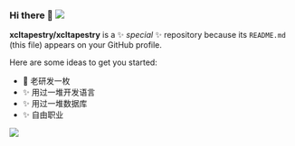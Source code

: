 ### Hi there 👋 [![ ](https://cfrating.ihcr.top/?user=xcltapestry&style=flat-square)](https://codeforces.com/profile/xcltapestry)

<!-- 
**xcltapestry/xcltapestry** is a ✨ _special_ ✨ repository because its `README.md` (this file) appears on your GitHub profile.

Here are some ideas to get you started:

- 🔭 I’m currently working on ...
- 🌱 I’m currently learning ...
- 👯 I’m looking to collaborate on ...
- 🤔 I’m looking for help with ...
- 💬 Ask me about ...
- 📫 How to reach me: ...
- 😄 Pronouns: ...
- ⚡ Fun fact: ...

![](https://metrics.lecoq.io/xcltapestry?template=classic)
-->

**xcltapestry/xcltapestry** is a ✨ _special_ ✨ repository because its `README.md` (this file) appears on your GitHub profile.

Here are some ideas to get you started:

- 🔭 老研发一枚
- ✨ 用过一堆开发语言
- ✨ 用过一堆数据库
- ✨ 自由职业

![](https://github-readme-stats.vercel.app/api?username=xcltapestry)


